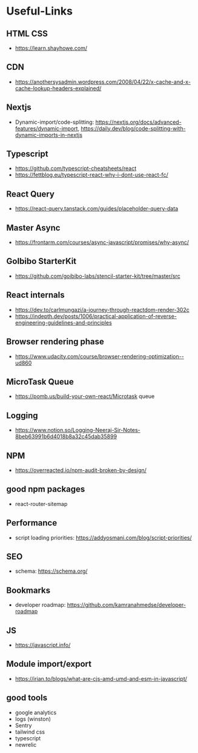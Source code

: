 # Useful-Links

## HTML CSS
* https://learn.shayhowe.com/

## CDN
* https://anothersysadmin.wordpress.com/2008/04/22/x-cache-and-x-cache-lookup-headers-explained/

## Nextjs
* Dynamic-import/code-splitting: https://nextjs.org/docs/advanced-features/dynamic-import, https://daily.dev/blog/code-splitting-with-dynamic-imports-in-nextjs

## Typescript
* https://github.com/typescript-cheatsheets/react
* https://fettblog.eu/typescript-react-why-i-dont-use-react-fc/

## React Query
* https://react-query.tanstack.com/guides/placeholder-query-data

## Master Async
* https://frontarm.com/courses/async-javascript/promises/why-async/

## GoIbibo StarterKit
* https://github.com/goibibo-labs/stencil-starter-kit/tree/master/src

## React internals
* https://dev.to/carlmungazi/a-journey-through-reactdom-render-302c
* https://indepth.dev/posts/1006/practical-application-of-reverse-engineering-guidelines-and-principles

## Browser rendering phase
* https://www.udacity.com/course/browser-rendering-optimization--ud860

## MicroTask Queue
* https://pomb.us/build-your-own-react/Microtask queue

## Logging
* https://www.notion.so/Logging-Neeraj-Sir-Notes-8beb63991b6d4018b8a32c45dab35899

## NPM
* https://overreacted.io/npm-audit-broken-by-design/

## good npm packages
* react-router-sitemap

## Performance
* script loading priorities: https://addyosmani.com/blog/script-priorities/

## SEO
* schema: https://schema.org/

## Bookmarks
* developer roadmap: https://github.com/kamranahmedse/developer-roadmap

## JS
* https://javascript.info/

## Module import/export
* https://irian.to/blogs/what-are-cjs-amd-umd-and-esm-in-javascript/

## good tools
* google analytics
* logs (winston)
* Sentry
* tailwind css
* typescript
* newrelic
